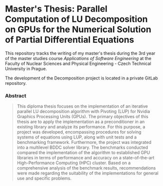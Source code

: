 # Master's Thesis: Parallel Computation of LU Decomposition on GPUs for the Numerical Solution of Partial Differential Equations
This repository tracks the writing of my master's thesis during the 3rd year of the master studies course _Applications of Software Engineering_ at the Faculty of Nuclear Sciences and Physical Engineering - Czech Technical University in Prague.

The development of the Decomposition project is located in a private GitLab repository.

### Abstract
> This diploma thesis focuses on the implementation of an iterative parallel LU decomposition algorithm with Pivoting (LUP) for Nvidia Graphics Processing Units (GPUs). The primary objectives of this thesis are to apply the implementation as a preconditioner in an existing library and analyze its performance. For this purpose, a project was developed, encompassing procedures for solving systems of equations using LUP, along with unit tests and a benchmarking framework. Furthermore, the project was integrated into a multilevel BDDC solver library. The benchmarks conducted compared the implementation of the algorithm to established GPU libraries in terms of performance and accuracy on a state-of-the-art High-Performance Computing (HPC) cluster. Based on a comprehensive analysis of the benchmark results, recommendations were made regarding the suitability of the implementations for general use and specific problems.
